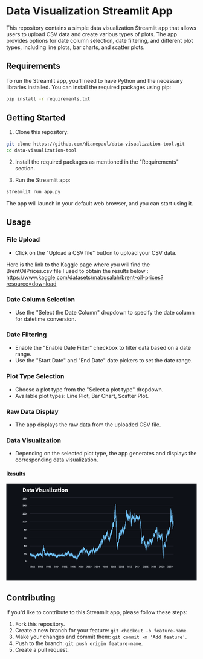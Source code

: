 # Data Visualization Streamlit App

This repository contains a simple data visualization Streamlit app that allows users to upload CSV data and create various types of plots. The app provides options for date column selection, date filtering, and different plot types, including line plots, bar charts, and scatter plots.

## Requirements

To run the Streamlit app, you'll need to have Python and the necessary libraries installed. You can install the required packages using pip:

```bash
pip install -r requirements.txt
```

## Getting Started

1. Clone this repository:

```bash
git clone https://github.com/dianepaul/data-visualization-tool.git
cd data-visualization-tool
```

2. Install the required packages as mentioned in the "Requirements" section.

3. Run the Streamlit app:

```bash
streamlit run app.py
```

The app will launch in your default web browser, and you can start using it.

## Usage

### File Upload

- Click on the "Upload a CSV file" button to upload your CSV data.

Here is the link to the Kaggle page where you will find the BrentOilPrices.csv file I used to obtain the results below : 
https://www.kaggle.com/datasets/mabusalah/brent-oil-prices?resource=download

### Date Column Selection

- Use the "Select the Date Column" dropdown to specify the date column for datetime conversion.

### Date Filtering

- Enable the "Enable Date Filter" checkbox to filter data based on a date range.
- Use the "Start Date" and "End Date" date pickers to set the date range.

### Plot Type Selection

- Choose a plot type from the "Select a plot type" dropdown.
- Available plot types: Line Plot, Bar Chart, Scatter Plot.

### Raw Data Display

- The app displays the raw data from the uploaded CSV file.

### Data Visualization

- Depending on the selected plot type, the app generates and displays the corresponding data visualization.

#### Results

![Alt Text](Results.png)

## Contributing

If you'd like to contribute to this Streamlit app, please follow these steps:

1. Fork this repository.
2. Create a new branch for your feature: `git checkout -b feature-name`.
3. Make your changes and commit them: `git commit -m 'Add feature'`.
4. Push to the branch: `git push origin feature-name`.
5. Create a pull request.

